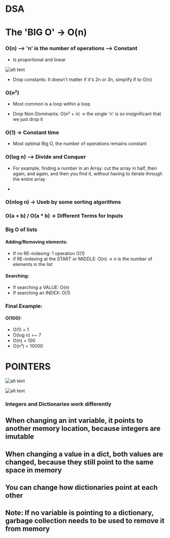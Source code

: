 # DSA

# The 'BIG O' -> O(n)

### O(n) --> 'n' is the number of operations --> Constant
- Is proportional and linear

![alt text](00_Concepts\imgs\image.png)

- Drop constants: It doesn't matter if it's 2n or 3n, simplify if to O(n)

### O(n²)
- Most common is a loop within a loop

- Drop Non-Dominants: O(n² + n) -> the single 'n' is so insignificant that we just drop it

### O(1) -> Constant time
- Most optimal Big O, the number of operations remains constant

### O(log n)  --> Divide and Conquer
- For example, finding a number in an Array: cut the array in half, then again, and again, and then you find it, without having to iterate through the entire array

- 
### O(nlog n) -> Useb by some sorting algorithms


### O(a + b) / O(a * b) -> Different Terms for Inputs

### Big O of lists
#### Adding/Removing elements:
- If no RE-indexing: 1 operation O(1)
- if RE-indexing at the START or MIDDLE: O(n) -> n is the number of elements in the list

#### Searching:
- If searching a VALUE: O(n)
- If searching an INDEX: O(1)


### Final Example:
#### O(100):
- O(1) = 1
- O(log n) =~ 7
- O(n) = 100
- O(n²) = 10000


# POINTERS
 ![alt text](00_Concepts\imgs\image-1.png)

 ![alt text](00_Concepts\imgs\image-2.png)

 ### Integers and Dictionaries work differently
 ## When changing an int variable, it points to another memory location, because integers are imutable
 ## When changing a value in a dict, both values are changed, because they still point to the same space in memory
 ## You can change how dictionaries point at each other
 ## Note: If no variable is pointing to a dictionary, garbage collection needs to be used to remove it from memory
 


